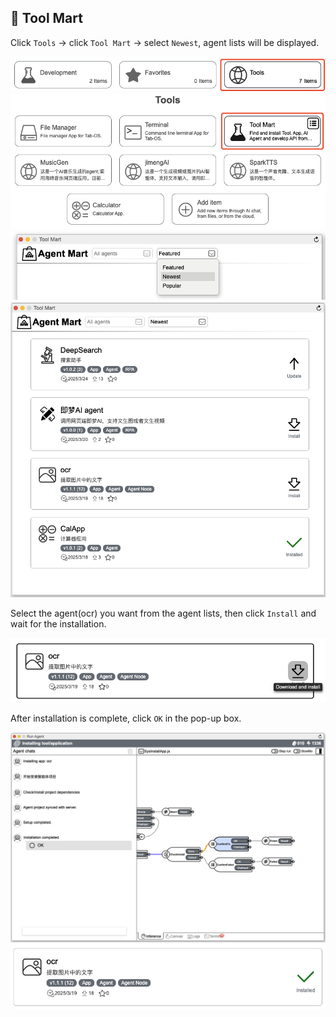 ## 🧰 Tool Mart

Click `Tools` -> click `Tool Mart` -> select `Newest`, agent lists will be displayed.

<div><img src="../assets/tool-mart1.jpg" alt="tool-mart1" /></div>
<div><img src="../assets/tool-mart2.jpg" alt="tool-mart2" /></div>
<div><img src="../assets/tool-mart3.jpg" alt="tool-mart3" /></div>
<div><img src="../assets/tool-mart4.jpg" alt="tool-mart4" /></div>

Select the agent(ocr) you want from the agent lists, then click `Install` and wait for  the installation.

<div><img src="../assets/tool-mart5.jpg" alt="tool-mart5" /></div>

After installation is complete, click `OK` in the pop-up box.

<div><img src="../assets/tool-mart6.jpg" alt="tool-mart6" /></div>
<div><img src="../assets/tool-mart7.jpg" alt="tool-mart7" /></div>
